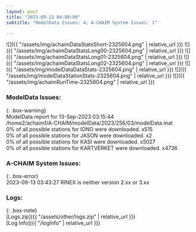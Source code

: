 ```yaml
---
layout: post
title: "2023-09-13 04:00:00"
subtitle: "ModelData Issues: 4; A-CHAIM System Issues: 1"

---
```


![]({{ "/assets/img/achaimDataStatsShort-2325604.png" | relative_url }})
![]({{ "/assets/img/achaimDataStatsLong00-2325604.png" | relative_url }})
![]({{ "/assets/img/achaimDataStatsLong01-2325604.png" | relative_url }})
![]({{ "/assets/img/achaimDataStatsLong02-2325604.png" | relative_url }})
![]({{ "/assets/img/modelDataDataStats-2325604.png" | relative_url }})
![]({{ "/assets/img/modelDataStationStats-2325604.png" | relative_url }})
![]({{ "/assets/img/achaimRunTime-2325604.png" | relative_url }})


### ModelData Issues:  
  
{: .box-warning}  
 ModelData report for 13-Sep-2023 03:15:44   
 /home2/achaim1/A-CHAIM/modelData/2023/256/03/modelData.mat   
 0% of all possible stations for IONO were downloaded. x515   
 0% of all possible stations for JASON were downloaded. x2   
 0% of all possible stations for KASI were downloaded. x5027   
 0% of all possible stations for KARTVERKET were downloaded. x4736   
  
### A-CHAIM System Issues:  
  
{: .box-error}  
2023-09-13 03:43:27 RINEX is neither version 2.xx or 3.xx  

### Logs:  
  
{: .box-note}  
[Logs.zip]({{ "/assets/other/logs.zip" | relative_url }})  
[Log Info]({{ "/logInfo" | relative_url }})  
